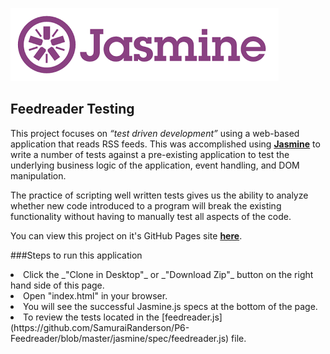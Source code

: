 ![Jasminejs image](https://github.com/SamuraiRanderson/P6-Feedreader/blob/master/jasmine/lib/jasmine-2.1.2/jsamine.png)

## Feedreader Testing 
This project focuses on _“test driven development”_ using a web-based application that reads RSS feeds. This was
accomplished using [**Jasmine**](http://jasmine.github.io/) to write a number of tests against a pre-existing
application to test the underlying business logic of the application, event handling, and DOM
manipulation.

The practice of scripting well written tests gives us the ability to analyze whether new code introduced to a
program will break the existing functionality without having to manually test all aspects of the code.

You can view this project on it's GitHub Pages site [**here**](http://samurairanderson.github.io/P6-Feedreader/#).

###Steps to run this application
<li> Click the _"Clone in Desktop"_ or _"Download Zip"_ button on the right hand side of this page.
<br>
<li> Open "index.html" in your browser.
<li> You will see the successful Jasmine.js specs at the bottom of the page.
<li> To review the tests located in  the [feedreader.js](https://github.com/SamuraiRanderson/P6-Feedreader/blob/master/jasmine/spec/feedreader.js) file.